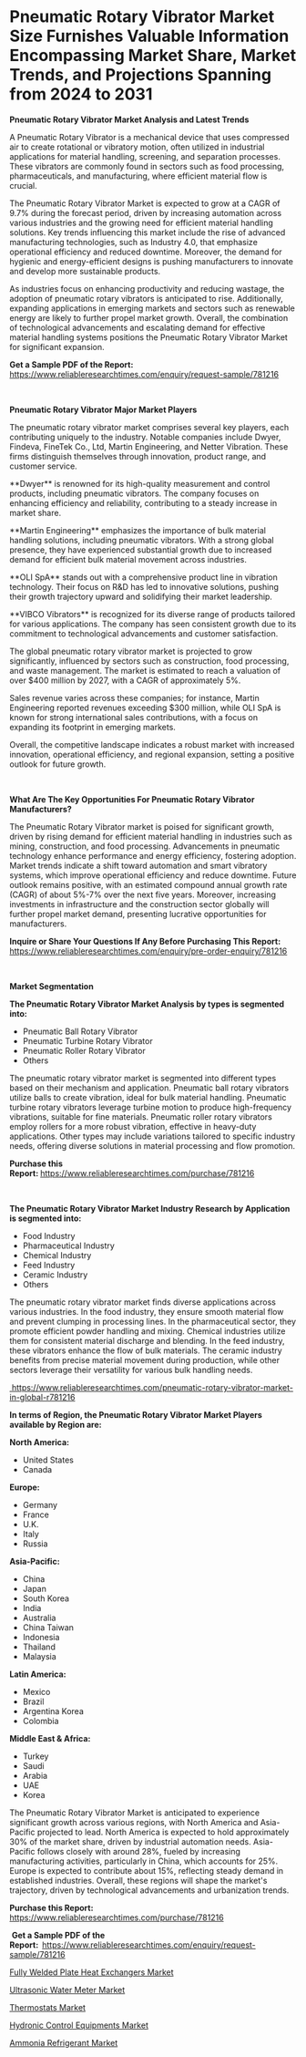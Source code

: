 <p><h1>Pneumatic Rotary Vibrator Market Size Furnishes Valuable Information Encompassing Market Share, Market Trends, and Projections Spanning from 2024 to 2031</h1></p><p><strong>Pneumatic Rotary Vibrator Market Analysis and Latest Trends</strong></p>
<p><p>A Pneumatic Rotary Vibrator is a mechanical device that uses compressed air to create rotational or vibratory motion, often utilized in industrial applications for material handling, screening, and separation processes. These vibrators are commonly found in sectors such as food processing, pharmaceuticals, and manufacturing, where efficient material flow is crucial.</p><p>The Pneumatic Rotary Vibrator Market is expected to grow at a CAGR of 9.7% during the forecast period, driven by increasing automation across various industries and the growing need for efficient material handling solutions. Key trends influencing this market include the rise of advanced manufacturing technologies, such as Industry 4.0, that emphasize operational efficiency and reduced downtime. Moreover, the demand for hygienic and energy-efficient designs is pushing manufacturers to innovate and develop more sustainable products. </p><p>As industries focus on enhancing productivity and reducing wastage, the adoption of pneumatic rotary vibrators is anticipated to rise. Additionally, expanding applications in emerging markets and sectors such as renewable energy are likely to further propel market growth. Overall, the combination of technological advancements and escalating demand for effective material handling systems positions the Pneumatic Rotary Vibrator Market for significant expansion.</p></p>
<p><strong>Get a Sample PDF of the Report:&nbsp;</strong> <a href="https://www.reliableresearchtimes.com/enquiry/request-sample/781216?utm_campaign=1630&utm_medium=2&utm_source=Github&utm_content=ia&utm_term=15102024&utm_id=pneumatic-rotary-vibrator">https://www.reliableresearchtimes.com/enquiry/request-sample/781216</a></p>
<p>&nbsp;</p>
<p><strong>Pneumatic Rotary Vibrator Major Market Players</strong></p>
<p><p>The pneumatic rotary vibrator market comprises several key players, each contributing uniquely to the industry. Notable companies include Dwyer, Findeva, FineTek Co., Ltd, Martin Engineering, and Netter Vibration. These firms distinguish themselves through innovation, product range, and customer service.</p><p>**Dwyer** is renowned for its high-quality measurement and control products, including pneumatic vibrators. The company focuses on enhancing efficiency and reliability, contributing to a steady increase in market share. </p><p>**Martin Engineering** emphasizes the importance of bulk material handling solutions, including pneumatic vibrators. With a strong global presence, they have experienced substantial growth due to increased demand for efficient bulk material movement across industries.</p><p>**OLI SpA** stands out with a comprehensive product line in vibration technology. Their focus on R&D has led to innovative solutions, pushing their growth trajectory upward and solidifying their market leadership.</p><p>**VIBCO Vibrators** is recognized for its diverse range of products tailored for various applications. The company has seen consistent growth due to its commitment to technological advancements and customer satisfaction.</p><p>The global pneumatic rotary vibrator market is projected to grow significantly, influenced by sectors such as construction, food processing, and waste management. The market is estimated to reach a valuation of over $400 million by 2027, with a CAGR of approximately 5%.</p><p>Sales revenue varies across these companies; for instance, Martin Engineering reported revenues exceeding $300 million, while OLI SpA is known for strong international sales contributions, with a focus on expanding its footprint in emerging markets.</p><p>Overall, the competitive landscape indicates a robust market with increased innovation, operational efficiency, and regional expansion, setting a positive outlook for future growth.</p></p>
<p>&nbsp;</p>
<p><strong>What Are The Key Opportunities For Pneumatic Rotary Vibrator Manufacturers?</strong></p>
<p><p>The Pneumatic Rotary Vibrator market is poised for significant growth, driven by rising demand for efficient material handling in industries such as mining, construction, and food processing. Advancements in pneumatic technology enhance performance and energy efficiency, fostering adoption. Market trends indicate a shift toward automation and smart vibratory systems, which improve operational efficiency and reduce downtime. Future outlook remains positive, with an estimated compound annual growth rate (CAGR) of about 5%-7% over the next five years. Moreover, increasing investments in infrastructure and the construction sector globally will further propel market demand, presenting lucrative opportunities for manufacturers.</p></p>
<p><strong>Inquire or Share Your Questions If Any Before Purchasing This Report:</strong> <a href="https://www.reliableresearchtimes.com/enquiry/pre-order-enquiry/781216?utm_campaign=1630&utm_medium=2&utm_source=Github&utm_content=ia&utm_term=15102024&utm_id=pneumatic-rotary-vibrator">https://www.reliableresearchtimes.com/enquiry/pre-order-enquiry/781216</a></p>
<p>&nbsp;</p>
<p><strong>Market Segmentation</strong></p>
<p><strong>The Pneumatic Rotary Vibrator Market Analysis by types is segmented into:</strong></p>
<p><ul><li>Pneumatic Ball Rotary Vibrator</li><li>Pneumatic Turbine Rotary Vibrator</li><li>Pneumatic Roller Rotary Vibrator</li><li>Others</li></ul></p>
<p><p>The pneumatic rotary vibrator market is segmented into different types based on their mechanism and application. Pneumatic ball rotary vibrators utilize balls to create vibration, ideal for bulk material handling. Pneumatic turbine rotary vibrators leverage turbine motion to produce high-frequency vibrations, suitable for fine materials. Pneumatic roller rotary vibrators employ rollers for a more robust vibration, effective in heavy-duty applications. Other types may include variations tailored to specific industry needs, offering diverse solutions in material processing and flow promotion.</p></p>
<p><strong>Purchase this Report:&nbsp;</strong><a href="https://www.reliableresearchtimes.com/purchase/781216?utm_campaign=1630&utm_medium=2&utm_source=Github&utm_content=ia&utm_term=15102024&utm_id=pneumatic-rotary-vibrator">https://www.reliableresearchtimes.com/purchase/781216</a></p>
<p>&nbsp;</p>
<p><strong>The Pneumatic Rotary Vibrator Market Industry Research by Application is segmented into:</strong></p>
<p><ul><li>Food Industry</li><li>Pharmaceutical Industry</li><li>Chemical Industry</li><li>Feed Industry</li><li>Ceramic Industry</li><li>Others</li></ul></p>
<p><p>The pneumatic rotary vibrator market finds diverse applications across various industries. In the food industry, they ensure smooth material flow and prevent clumping in processing lines. In the pharmaceutical sector, they promote efficient powder handling and mixing. Chemical industries utilize them for consistent material discharge and blending. In the feed industry, these vibrators enhance the flow of bulk materials. The ceramic industry benefits from precise material movement during production, while other sectors leverage their versatility for various bulk handling needs.</p></p>
<p><a href="https://www.reliableresearchtimes.com/pneumatic-rotary-vibrator-market-in-global-r781216?utm_campaign=1630&utm_medium=2&utm_source=Github&utm_content=ia&utm_term=15102024&utm_id=pneumatic-rotary-vibrator">&nbsp;https://www.reliableresearchtimes.com/pneumatic-rotary-vibrator-market-in-global-r781216</a></p>
<p><strong>In terms of Region, the Pneumatic Rotary Vibrator Market Players available by Region are:</strong></p>
<p>
    <p> <strong> North America: </strong>
        <ul>
            <li>United States</li>
            <li>Canada</li>
        </ul>
        </p> 
    <p> <strong> Europe: </strong>
        <ul>
            <li>Germany</li>
            <li>France</li>
            <li>U.K.</li>
            <li>Italy</li>
            <li>Russia</li>
        </ul>
        </p> 
    <p> <strong> Asia-Pacific: </strong>
        <ul>
            <li>China</li>
            <li>Japan</li>
            <li>South Korea</li>
            <li>India</li>
            <li>Australia</li>
            <li>China Taiwan</li>
            <li>Indonesia</li>
            <li>Thailand</li>
            <li>Malaysia</li>
        </ul>
        </p> 
    <p> <strong> Latin America: </strong>
        <ul>
            <li>Mexico</li>
            <li>Brazil</li>
            <li>Argentina Korea</li>
            <li>Colombia</li>
        </ul>
        </p> 
    <p> <strong> Middle East & Africa: </strong>
        <ul>
            <li>Turkey</li>
            <li>Saudi</li>
            <li>Arabia</li>
            <li>UAE</li>
            <li>Korea</li>
        </ul>
    </p>
    </p>
<p><p>The Pneumatic Rotary Vibrator Market is anticipated to experience significant growth across various regions, with North America and Asia-Pacific projected to lead. North America is expected to hold approximately 30% of the market share, driven by industrial automation needs. Asia-Pacific follows closely with around 28%, fueled by increasing manufacturing activities, particularly in China, which accounts for 25%. Europe is expected to contribute about 15%, reflecting steady demand in established industries. Overall, these regions will shape the market's trajectory, driven by technological advancements and urbanization trends.</p></p>
<p><strong>Purchase this Report: </strong><a href="https://www.reliableresearchtimes.com/purchase/781216?utm_campaign=1630&utm_medium=2&utm_source=Github&utm_content=ia&utm_term=15102024&utm_id=pneumatic-rotary-vibrator">https://www.reliableresearchtimes.com/purchase/781216</a></p>
<p>&nbsp;<strong>Get a Sample PDF of the Report:&nbsp;&nbsp;</strong><a href="https://www.reliableresearchtimes.com/enquiry/request-sample/781216?utm_campaign=1630&utm_medium=2&utm_source=Github&utm_content=ia&utm_term=15102024&utm_id=pneumatic-rotary-vibrator">https://www.reliableresearchtimes.com/enquiry/request-sample/781216</a></p>
<p><strong></strong></p>
<p><p><a href="https://www.linkedin.com/pulse/fully-welded-plate-heat-exchangers-market-trends-strategic-zagme?trk=public_post_embed_feed-article-content&utm_campaign=1630&utm_medium=2&utm_source=Github&utm_content=ia&utm_term=15102024&utm_id=pneumatic-rotary-vibrator">Fully Welded Plate Heat Exchangers Market</a></p><p><a href="https://www.linkedin.com/pulse/ultrasonic-water-meter-industry-insights-report-analyzing-market-olztc?trk=public_post_embed_feed-article-content&utm_campaign=1630&utm_medium=2&utm_source=Github&utm_content=ia&utm_term=15102024&utm_id=pneumatic-rotary-vibrator">Ultrasonic Water Meter Market</a></p><p><a href="https://www.linkedin.com/pulse/strategic-forecast-thermostats-market-growth-trends-kjxne?trk=public_post_embed_feed-article-content&utm_campaign=1630&utm_medium=2&utm_source=Github&utm_content=ia&utm_term=15102024&utm_id=pneumatic-rotary-vibrator">Thermostats Market</a></p><p><a href="https://www.linkedin.com/pulse/evaluating-global-hydronic-control-equipments-market-7oeve?trk=public_post_embed_feed-article-content&utm_campaign=1630&utm_medium=2&utm_source=Github&utm_content=ia&utm_term=15102024&utm_id=pneumatic-rotary-vibrator">Hydronic Control Equipments Market</a></p><p><a href="https://www.linkedin.com/pulse/ammonia-refrigerant-market-maturity-analysis-regional-disparities-zta1c?trk=public_post_embed_feed-article-content&utm_campaign=1630&utm_medium=2&utm_source=Github&utm_content=ia&utm_term=15102024&utm_id=pneumatic-rotary-vibrator">Ammonia Refrigerant Market</a></p></p>